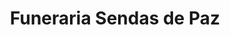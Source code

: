 ---
title: "Funeraria Sendas de Paz"
url: /san-rafael/funeraria-sendas-de-paz/
shop: directores de funerarias
---